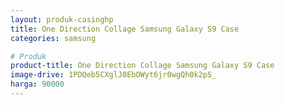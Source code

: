 ```yaml
---
layout: produk-casinghp
title: One Direction Collage Samsung Galaxy S9 Case
categories: samsung

# Produk
product-title: One Direction Collage Samsung Galaxy S9 Case
image-drive: 1PDQeb5CXglJ0EbOWyt6jr0wgQh0k2pS_
harga: 90000
---
```

